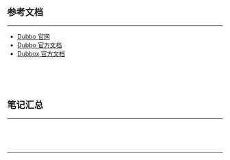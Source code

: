 ## 参考文档

---

* [Dubbo 官网](http://dubbo.apache.org/zh-cn/)
* [Dubbo 官方文档](http://dubbo.apache.org/zh-cn/docs/user/quick-start.html)
* [Dubbox 官方文档](https://github.com/dangdangdotcom/dubbox)



<br/><br/><br/>



## 笔记汇总

---





<br/><br/><br/>

---

